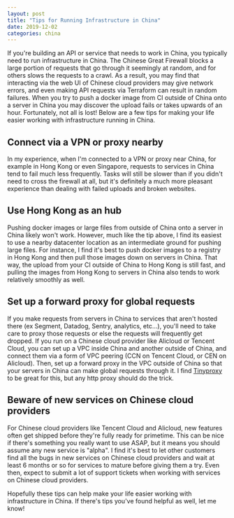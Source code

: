 ```yaml
---
layout: post
title: "Tips for Running Infrastructure in China"
date: 2019-12-02
categories: china
---
```


If you're building an API or service that needs to work in China, you typically need to run infrastructure in China. The Chinese Great Firewall blocks a large portion of requests that go through it seemingly at random, and for others slows the requests to a crawl. As a result, you may find that interacting via the web UI of Chinese cloud providers may give network errors, and even making API requests via Terraform can result in random failures.  When you try to push a docker image from CI outside of China onto a server in China you may discover the upload fails or takes upwards of an hour. Fortunately, not all is lost! Below are a few tips for making your life easier working with infrastructure running in China.

## Connect via a VPN or proxy nearby

In my experience, when I'm connected to a VPN or proxy near China, for example in Hong Kong or even Singapore, requests to services in China tend to fail much less frequently. Tasks will still be slower than if you didn't need to cross the firewall at all, but it's definitely a much more pleasant experience than dealing with failed uploads and broken websites.

## Use Hong Kong as an hub

Pushing docker images or large files from outside of China onto a server in China likely won't work. However, much like the tip above, I find its easiest to use a nearby datacenter location as an intermediate ground for pushing large files. For instance, I find it's best to push docker images to a registry in Hong Kong and then pull those images down on servers in China. That way, the upload from your CI outside of China to Hong Kong is still fast, and pulling the images from Hong Kong to servers in China also tends to work relatively smoothly as well.

## Set up a forward proxy for global requests

If you make requests from servers in China to services that aren't hosted there (ex Segment, Datadog, Sentry, analytics, etc...), you'll need to take care to proxy those requests or else the requests will frequently get dropped. If you run on a Chinese cloud provider like Alicloud or Tencent Cloud, you can set up a VPC inside China and another outside of China, and connect them via a form of VPC peering (CCN on Tencent Cloud, or CEN on Alicloud). Then, set up a forward proxy in the VPC outside of China so that your servers in China can make global requests through it. I find [Tinyproxy](https://tinyproxy.github.io/) to be great for this, but any http proxy should do the trick.

## Beware of new services on Chinese cloud providers

For Chinese cloud providers like Tencent Cloud and Alicloud, new features often get shipped before they're fully ready for primetime. This can be nice if there's something you really want to use ASAP, but it means you should assume any new service is "alpha". I find it's best to let other customers find all the bugs in new services on Chinese cloud providers and wait at least 6 months or so for services to mature before giving them a try. Even then, expect to submit a lot of support tickets when working with services on Chinese cloud providers.

Hopefully these tips can help make your life easier working with infrastructure in China. If there's tips you've found helpful as well, let me know!
